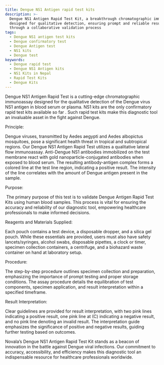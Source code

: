 ```yaml
---
title: Dengue NS1 Antigen rapid test kits
description: >-
  Dengue NS1 Antigen Rapid Test Kit, a breakthrough chromatographic immunoassay
  designed for qualitative detection, ensuring prompt and reliable results
  through a collaborative validation process
tags:
  - Dengue NS1 antigen test kits
  - Dengue confirmatory test
  - Dengue Antigen test
  - NS1 kits
  - Dengue test
keywords:
  - Dengue rapid test
  - Dengue NS1 Antigen kits
  - NS1 Kits in Nepal
  - Rapid Test Kits
  - Dengue Kits
---
```


Dengue NS1 Antigen Rapid Test is a cutting-edge chromatographic immunoassay designed for the qualitative detection of the Dengue virus NS1 antigen in blood serum or plasma. NS1 kits are the only confirmatory rapid test kits available so far . Such rapid test kits make this diagnostic tool an invaluable asset in the fight against Dengue.

Principle: 

Dengue viruses, transmitted by Aedes aegypti and Aedes albopictus mosquitoes, pose a significant health threat in tropical and subtropical regions. Our Dengue NS1 Antigen Rapid Test utilizes a qualitative lateral flow immunoassay. Anti-Dengue NS1 antibodies immobilized on the test membrane react with gold nanoparticle-conjugated antibodies when exposed to
blood serum. The resulting antibody-antigen complex forms a colored line at the test line region, indicating a positive result. The intensity of the line correlates with the amount of Dengue antigen present in the sample.

Purpose:

 The primary purpose of this test is to validate Dengue Antigen Rapid Test Kits using human blood samples. This process is vital for ensuring the accuracy and reliability of our diagnostic tool, empowering healthcare professionals to make informed
decisions.

Reagents and Materials Supplied: 

Each pouch contains a test device, a disposable dropper, and a silica gel pouch. While these essentials are provided, users must also have safety lancets/syringes, alcohol swabs, disposable pipettes, a clock or timer, specimen collection containers, a centrifuge, and a biohazard waste container on hand at laboratory setup.

Procedure: 

The step-by-step procedure outlines specimen collection and preparation, emphasizing the importance of prompt testing and proper storage conditions. The assay procedure details the equilibration of test components, specimen application, and result interpretation within a specified timeframe.

Result Interpretation: 

Clear guidelines are provided for result interpretation, with two pink lines indicating a positive result, one pink line at (C)
indicating a negative result, and no pink line denoting an invalid result. The interpretation guide emphasizes the significance of positive and negative results, guiding further testing based on outcomes.

Novala’s Dengue NS1 Antigen Rapid Test Kit stands as a beacon of innovation in the battle against Dengue viral infections. Our commitment to accuracy, accessibility, and efficiency makes this diagnostic tool an indispensable resource for healthcare professionals worldwide. 
